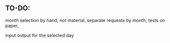 ## TO-DO:
month selection by hand, not material,
separate requests by month,
tests on paper,

input output for the selected day